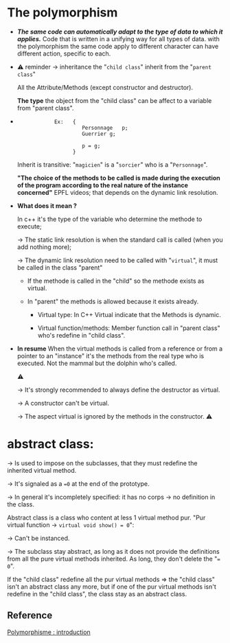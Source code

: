 # The polymorphism 
* ***The same code can automatically adapt to the type of data to which it applies.***
 Code that is written in a unifying way for all types of data.
  with the polymorphism the same code apply to different character can have different action,
  specific to each.


* ⚠️ reminder →	inheritance the "`child class`" inherit from the "`parent class`"
  
  All the Attribute/Methods (except constructor and destructor).
  
  **The type** the object from the "child class" can be affect to a variable
  from "parent class".
*                 Ex:	{  
                           Personnage	p;
                           Guerrier	g;

                           p = g;
                        }
 
    Inherit is transitive:
    "`magicien`" is a "`sorcier`" who is a "`Personnage`".

    **"The choice of the methods to be called is made during the execution of the program
     according to the real nature of the instance concerned"** EPFL videos;
     that depends on the dynamic link resolution.


* **What does it mean ?**	
  
  In c++ it's the type of the variable who determine the methode to execute;
 
  →	The static link resolution is when the standard call is called (when you add nothing more);
  
  →	The dynamic link resolution need to be called with "`virtual`",
    it must be called in the class "parent"
    * If the methode is called in the "child" so the methode exists as virtual.
    * In "parent" the methods is allowed because it exists already.

       * Virtual type:		In C++ Virtual indicate that the Methods is dynamic.

       * Virtual function/methods:	Member function call in "parent class" who's redefine in "child class".

* **In resume**		When the virtual methods is called from a reference or from a pointer to an
  "instance" it's the methods from the real type who is executed. Not the mammal but the dolphin who's called.

  ⚠️	
  
  →	It's strongly recommended to always define the destructor as virtual.
  
  →	A constructor can't be virtual.
  
  →  The aspect virtual is ignored by the methods in the constructor. ⚠️

# abstract class:	
 →	Is used to impose on the subclasses, that they must redefine the inherited virtual method.
					
 →	It's signaled as a `=0` at the end of the prototype.

 →	In general it's incompletely specified: it has no corps → no definition in the class.

 Abstract class is a class who content at less 1 virtual method pur.
 "Pur virtual function → `virtual void show() = 0`":
 
 →	Can't be instanced.
 
 →	The subclass stay abstract, as long as it does not provide the definitions from all the pure virtual
 methods inherited. As long, they don't delete the "`= 0`".
 
 If the "child class" redefine all the pur virtual methods => the "child class" isn't an abstract class
 any more, but if one of the pur virtual methods isn't redefine in the "child class", the class stay as
 an abstract class.
 
## Reference

[Polymorphisme : introduction](https://www.youtube.com/watch?v=vmBr7L7I3wo)